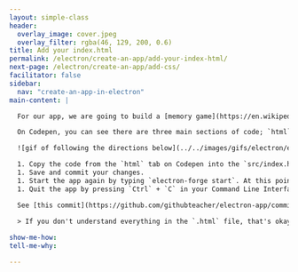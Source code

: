 ```yaml
---
layout: simple-class
header:
  overlay_image: cover.jpeg
  overlay_filter: rgba(46, 129, 200, 0.6)
title: Add your index.html
permalink: /electron/create-an-app/add-your-index-html/
next-page: /electron/create-an-app/add-css/
facilitator: false
sidebar:
  nav: "create-an-app-in-electron"
main-content: |

  For our app, we are going to build a [memory game](https://en.wikipedia.org/wiki/Concentration_(game)). You can find the code for the web application [here on Codepen](https://codepen.io/githubteacher/pen/brRvVz).

  On Codepen, you can see there are three main sections of code; `html`, `css`, and `js`. These will map out to be our `src/index.html`, `src/style.css`, and `src/script.js`.

  ![gif of following the directions below](../../images/gifs/electron/electron1-add-index.gif)

  1. Copy the code from the `html` tab on Codepen into the `src/index.html` file locally. Paste the code so it replaces the existing text ("Well hey there!!!") between `<body>` and `</body>`.
  1. Save and commit your changes.
  1. Start the app again by typing `electron-forge start`. At this point, you should only see text without graphics or functionality.
  1. Quit the app by pressing `Ctrl` + `C` in your Command Line Interface.

  See [this commit](https://github.com/githubteacher/electron-app/commit/76425084bc5419e8c291a41dae62bb1f0208d581) as an example of what to take away and what to add in this step.
  
  > If you don't understand everything in the `.html` file, that's okay. Remember the resources listed [at the beginning of the course](./#software-skills), and know you can always go back and learn more!

show-me-how:
tell-me-why:

---
```

